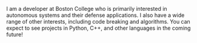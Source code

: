 I am a developer at Boston College who is primarily interested in autonomous systems and their defense applications. I also have a wide range of other interests, including code breaking and algorithms.
You can expect to see projects in Python, C++, and other languages in the coming future!
